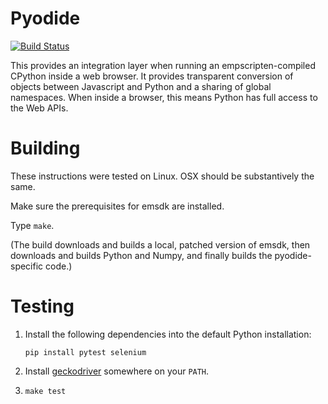 # Pyodide

[![Build Status](https://travis-ci.org/iodide-project/pyodide.svg?branch=master)](https://travis-ci.org/iodide-project/pyodide)

This provides an integration layer when running an empscripten-compiled CPython
inside a web browser. It provides transparent conversion of objects between
Javascript and Python and a sharing of global namespaces. When inside a browser,
this means Python has full access to the Web APIs.

# Building

These instructions were tested on Linux. OSX should be substantively the same.

Make sure the prerequisites for emsdk are installed.

Type `make`.

(The build downloads and builds a local, patched version of emsdk, then
downloads and builds Python and Numpy, and finally builds the pyodide-specific
code.)

# Testing

1. Install the following dependencies into the default Python installation:

   `pip install pytest selenium`

2. Install [geckodriver](https://github.com/mozilla/geckodriver/releases) somewhere
   on your `PATH`.

3. `make test`
